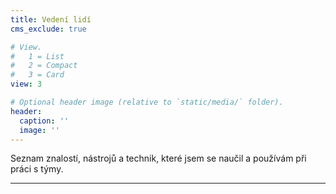 ```yaml
---
title: Vedení lidí
cms_exclude: true

# View.
#   1 = List
#   2 = Compact
#   3 = Card
view: 3

# Optional header image (relative to `static/media/` folder).
header:
  caption: ''
  image: ''
---
```


Seznam znalostí, nástrojů a technik, které jsem se naučil a používám při práci s týmy.

---